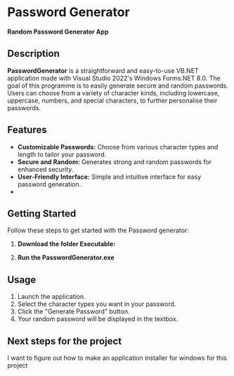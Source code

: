 # Password Generator

**Random Password Generator App**
## Description

**PasswordGenerator** is a straightforward and easy-to-use VB.NET application made with Visual Studio 2022's Windows Forms.NET 8.0. The goal of this programme is to easily generate secure and random passwords. Users can choose from a variety of character kinds, including lowercase, uppercase, numbers, and special characters, to further personalise their passwords.

## Features

- **Customizable Passwords:** Choose from various character types and length to tailor your password.
- **Secure and Random:** Generates strong and random passwords for enhanced security.
- **User-Friendly Interface:** Simple and intuitive interface for easy password generation.
- 
## Getting Started

Follow these steps to get started with the Password generator:

1. **Download the folder Executable:**

2. **Run the PasswordGenerator.exe**

## Usage

1. Launch the application.
2. Select the character types you want in your password.
3. Click the "Generate Password" button.
4. Your random password will be displayed in the textbox.

## Next steps for the project
I want to figure out how to make an application installer for windows for this project
